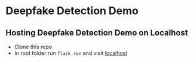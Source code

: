 # Deepfake Detection Demo
## Hosting Deepfake Detection Demo on Localhost
- Clone this repo
- In root folder run `flask run` and visit [localhost](http://127.0.0.1:5000/)
